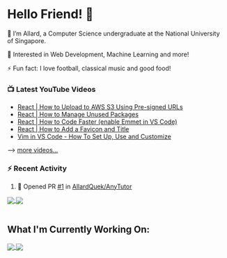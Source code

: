 # Hello Friend! 👋

🔭 I’m Allard, a Computer Science undergraduate at the National University of Singapore.

🌱 Interested in Web Development, Machine Learning and more!

⚡ Fun fact: I love football, classical music and good food!

### 📺 Latest YouTube Videos

<!-- YOUTUBE:START -->
- [React | How to Upload to AWS S3 Using Pre-signed URLs](https://www.youtube.com/watch?v=_khupEk42zs)
- [React | How to Manage Unused Packages](https://www.youtube.com/watch?v=f-a3kUxVymw)
- [React | How to Code Faster (enable Emmet in VS Code)](https://www.youtube.com/watch?v=TSk0GTPgcLU)
- [React | How to Add a Favicon and Title](https://www.youtube.com/watch?v=7pJmM-XdPm8)
- [Vim in VS Code - How To Set Up, Use and Customize](https://www.youtube.com/watch?v=Ljv1ejQQk-U)
<!-- YOUTUBE:END -->

--> [more videos...](https://youtube.com/ProgrammerError)


### :zap: Recent Activity

<!--START_SECTION:activity-->
1. 💪 Opened PR [#1](https://github.com/AllardQuek/AnyTutor/pull/1) in [AllardQuek/AnyTutor](https://github.com/AllardQuek/AnyTutor)
<!--END_SECTION:activity-->



<a href="https://github-readme-stats.vercel.app/api?username=AllardQuek">
  <img align="center" src="https://github-readme-stats.vercel.app/api?username=AllardQuek&theme=vision-friendly-dark&show_icons=true" />
</a>
<a href="https://github-readme-stats.vercel.app/api/top-langs/?username=AllardQuek&hide=jupyter%20notebook)">
  <img align="center" src="https://github-readme-stats.vercel.app/api/top-langs/?username=AllardQuek&layout=compact&theme=vision-friendly-dark&hide=jupyter%20notebook" />
</a>
<br /><br />


## What I'm Currently Working On:
<a href="https://github.com/AllardQuek/Wav2Lip">
  <img align="center" src="https://github-readme-stats.vercel.app/api/pin/?username=AllardQuek&repo=Wav2Lip&theme=vision-friendly-dark" />
</a>
<a href="https://github.com/AllardQuek/AnyTutor">
  <img align="center" src="https://github-readme-stats.vercel.app/api/pin/?username=AllardQuek&repo=AnyTutor&theme=vision-friendly-dark" />
</a>



<!--
**AllardQuek/allardquek** is a ✨ _special_ ✨ repository because its `README.md` (this file) appears on your GitHub profile.

Here are some ideas to get you started:

- 🔭 I’m currently working on ...
- 🌱 I’m currently learning ...
- 👯 I’m looking to collaborate on ...
- 🤔 I’m looking for help with ...
- 💬 Ask me about ...
- 📫 How to reach me: ...
- 📫 How to reach me: Visit my website [here](https://allardquek.github.io/)!
- 😄 Pronouns: ...
- ⚡ Fun fact: ...
-->
